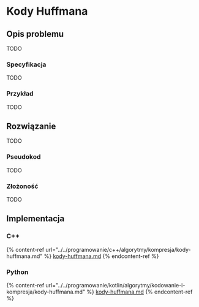 # Kody Huffmana

## Opis problemu

TODO

### Specyfikacja

TODO

### Przykład

TODO

## Rozwiązanie

TODO

### Pseudokod

TODO

### Złożoność

TODO

## Implementacja

### C++

{% content-ref url="../../programowanie/c++/algorytmy/kompresja/kody-huffmana.md" %}
[kody-huffmana.md](../../programowanie/c++/algorytmy/kompresja/kody-huffmana.md)
{% endcontent-ref %}

### Python

{% content-ref url="../../programowanie/kotlin/algorytmy/kodowanie-i-kompresja/kody-huffmana.md" %}
[kody-huffmana.md](../../programowanie/kotlin/algorytmy/kodowanie-i-kompresja/kody-huffmana.md)
{% endcontent-ref %}

